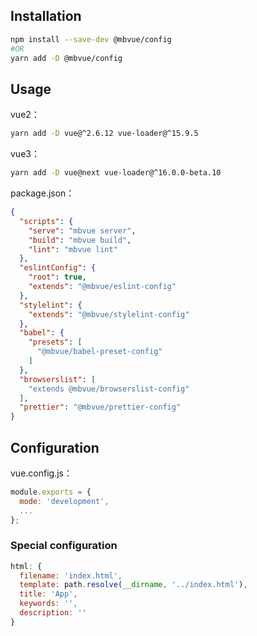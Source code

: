## Installation
```bash
npm install --save-dev @mbvue/config
#OR
yarn add -D @mbvue/config
```

## Usage
vue2：
```bash
yarn add -D vue@^2.6.12 vue-loader@^15.9.5
```

vue3：
```bash
yarn add -D vue@next vue-loader@^16.0.0-beta.10
```

package.json：

```json
{
  "scripts": {
    "serve": "mbvue server",
    "build": "mbvue build",
    "lint": "mbvue lint"
  },
  "eslintConfig": {
    "root": true,
    "extends": "@mbvue/eslint-config"
  },
  "stylelint": {
    "extends": "@mbvue/stylelint-config"
  },
  "babel": {
    "presets": [
      "@mbvue/babel-preset-config"
    ]
  },
  "browserslist": [
    "extends @mbvue/browserslist-config"
  ],
  "prettier": "@mbvue/prettier-config"
}
```

## Configuration
vue.config.js：

```js
module.exports = {
  mode: 'development',
  ...
};
```

### Special configuration
```js
html: {
  filename: 'index.html',
  template: path.resolve(__dirname, '../index.html'),
  title: 'App',
  keywords: '',
  description: ''
}
```